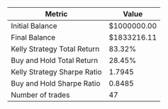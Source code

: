 | Metric | Value |
| --- | --- |
| Initial Balance | $1000000.00 |
| Final Balance | $1833216.11 |
| Kelly Strategy Total Return | 83.32% |
| Buy and Hold Total Return | 28.45% |
| Kelly Strategy Sharpe Ratio | 1.7945 |
| Buy and Hold Sharpe Ratio | 0.8485 |
| Number of trades | 47 |
